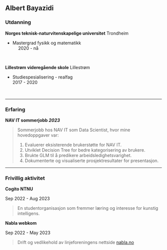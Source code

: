 ## Albert Bayazidi

### Utdanning

**Norges teknisk-naturvitenskapelige universitet** Trondheim 
* Mastergrad fysikk og matematikk &nbsp; &emsp; &emsp; &emsp; &emsp; &emsp; &emsp; &emsp; &emsp; &emsp; &emsp; &emsp; &emsp; &emsp; &emsp; &emsp; 2020 - nå

&emsp;

**Lillestrøm videregående skole** Lillestrøm
* Studiespesialisering - realfag &emsp; &emsp; &emsp; &emsp; &emsp; &emsp; &emsp; &emsp; &emsp; &emsp; &emsp; &emsp; &emsp; &emsp; &emsp; &ensp; 2017 - 2020   

&emsp;

---

### Erfaring

**NAV IT sommerjobb _2023_**

> Sommerjobb hos NAV IT som Data Scientist, hvor mine hovedoppgaver var:
> 1. Evaluerer eksisterende brukerstøtte for NAV IT.
> 2. Utviklet Decision Tree for bedre kategorisering av brukere.
> 3. Brukte GLM til å predikere arbeidsledighetsvarighet.
> 4. Dokumenterte og visualiserte prosjektresultater for presentasjon.

---

### Frivillig aktivitet

**Cogito NTNU** 

Sep 2022 - Aug 2023
>En studentorganisasjon som fremmer læring og interesse for kunstig intelligens.

**Nabla webkom**

Sep 2022 - May 2023
>Drift og vedlikehold av linjeforeningens nettside [nabla.no](https://nabla.no)